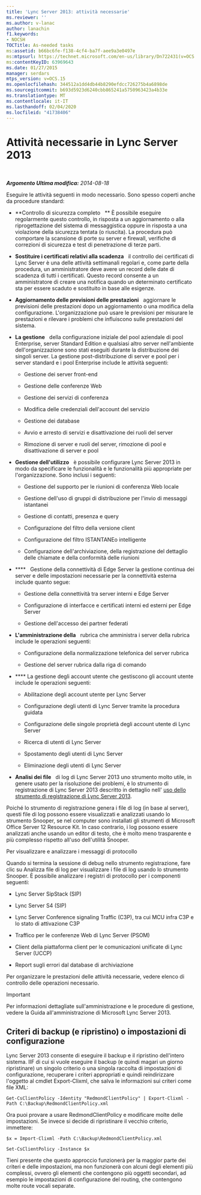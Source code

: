 ```yaml
---
title: 'Lync Server 2013: attività necessarie'
ms.reviewer: ''
ms.author: v-lanac
author: lanachin
f1.keywords:
- NOCSH
TOCTitle: As-needed tasks
ms:assetid: b66bc6fe-f138-4cf4-ba7f-aee9a3e0497e
ms:mtpsurl: https://technet.microsoft.com/en-us/library/Dn722431(v=OCS.15)
ms:contentKeyID: 63969643
ms.date: 01/27/2015
manager: serdars
mtps_version: v=OCS.15
ms.openlocfilehash: 344512a1dd4db44b8290efdcc726275b4a6898de
ms.sourcegitcommit: b693d5923d6240cbb865241a5750963423a4b33e
ms.translationtype: MT
ms.contentlocale: it-IT
ms.lasthandoff: 02/04/2020
ms.locfileid: "41738406"
---
```

<div data-xmlns="http://www.w3.org/1999/xhtml">

<div class="topic" data-xmlns="http://www.w3.org/1999/xhtml" data-msxsl="urn:schemas-microsoft-com:xslt" data-cs="http://msdn.microsoft.com/en-us/">

<div data-asp="http://msdn2.microsoft.com/asp">

# <a name="as-needed-tasks-in-lync-server-2013"></a>Attività necessarie in Lync Server 2013

</div>

<div id="mainSection">

<div id="mainBody">

<span> </span>

_**Argomento Ultima modifica:** 2014-08-18_

Eseguire le attività seguenti in modo necessario. Sono spesso coperti anche da procedure standard:

  - **Controllo di sicurezza completo   ** È possibile eseguire regolarmente questo controllo, in risposta a un aggiornamento o alla riprogettazione del sistema di messaggistica oppure in risposta a una violazione della sicurezza tentata (o riuscita). La procedura può comportare la scansione di porte su server e firewall, verifiche di correzioni di sicurezza e test di penetrazione di terze parti.

  - **Sostituire i certificati relativi alla scadenza**   il controllo dei certificati di Lync Server è una delle attività settimanali regolari e, come parte della procedura, un amministratore deve avere un record delle date di scadenza di tutti i certificati. Questo record consente a un amministratore di creare una notifica quando un determinato certificato sta per essere scaduto e sostituito in base alle esigenze.

  - **Aggiornamento delle previsioni delle prestazioni**   aggiornare le previsioni delle prestazioni dopo un aggiornamento o una modifica della configurazione. L'organizzazione può usare le previsioni per misurare le prestazioni e rilevare i problemi che influiscono sulle prestazioni del sistema.

  - **La gestione**   della configurazione iniziale del pool aziendale di pool Enterprise, server Standard Edition e qualsiasi altro server nell'ambiente dell'organizzazione sono stati eseguiti durante la distribuzione dei singoli server. La gestione post-distribuzione di server e pool per i server standard e i pool Enterprise include le attività seguenti:
    
      - Gestione dei server front-end
    
      - Gestione delle conferenze Web
    
      - Gestione dei servizi di conferenza
    
      - Modifica delle credenziali dell'account del servizio
    
      - Gestione dei database
    
      - Avvio e arresto di servizi e disattivazione dei ruoli del server
    
      - Rimozione di server e ruoli del server, rimozione di pool e disattivazione di server e pool

  - **Gestione dell'utilizzo**   è possibile configurare Lync Server 2013 in modo da specificare le funzionalità e le funzionalità più appropriate per l'organizzazione. Sono inclusi i seguenti:
    
      - Gestione del supporto per le riunioni di conferenza Web locale
    
      - Gestione dell'uso di gruppi di distribuzione per l'invio di messaggi istantanei
    
      - Gestione di contatti, presenza e query
    
      - Configurazione del filtro della versione client
    
      - Configurazione del filtro ISTANTANEo intelligente
    
      - Configurazione dell'archiviazione, della registrazione del dettaglio delle chiamate e della conformità delle riunioni

  - ****   Gestione della connettività di Edge Server la gestione continua dei server e delle impostazioni necessarie per la connettività esterna include quanto segue:
    
      - Gestione della connettività tra server interni e Edge Server
    
      - Configurazione di interfacce e certificati interni ed esterni per Edge Server
    
      - Gestione dell'accesso dei partner federati

  - **L'amministrazione della**   rubrica che amministra i server della rubrica include le operazioni seguenti:
    
      - Configurazione della normalizzazione telefonica del server rubrica
    
      - Gestione del server rubrica dalla riga di comando

  - **** La gestione degli account utente che gestiscono gli account utente include le operazioni seguenti:   
    
      - Abilitazione degli account utente per Lync Server
    
      - Configurazione degli utenti di Lync Server tramite la procedura guidata
    
      - Configurazione delle singole proprietà degli account utente di Lync Server
    
      - Ricerca di utenti di Lync Server
    
      - Spostamento degli utenti di Lync Server
    
      - Eliminazione degli utenti di Lync Server

  - **Analisi dei file**   di log di Lync Server 2013 uno strumento molto utile, in genere usato per la risoluzione dei problemi, è lo strumento di registrazione di Lync Server 2013 descritto in dettaglio nell' [uso dello strumento di registrazione di Lync Server 2013](http://technet.microsoft.com/en-us/library/gg558599.aspx).

Poiché lo strumento di registrazione genera i file di log (in base al server), questi file di log possono essere visualizzati e analizzati usando lo strumento Snooper, se nel computer sono installati gli strumenti di Microsoft Office Server 12 Resource Kit. In caso contrario, i log possono essere analizzati anche usando un editor di testo, che è molto meno trasparente e più complesso rispetto all'uso dell'utilità Snooper.

Per visualizzare e analizzare i messaggi di protocollo

Quando si termina la sessione di debug nello strumento registrazione, fare clic su Analizza file di log per visualizzare i file di log usando lo strumento Snooper. È possibile analizzare i registri di protocollo per i componenti seguenti:

  - Lync Server SipStack (SIP)

  - Lync Server S4 (SIP)

  - Lync Server Conference signaling Traffic (C3P), tra cui MCU infra C3P e lo stato di attivazione C3P

  - Traffico per le conferenze Web di Lync Server (PSOM)

  - Client della piattaforma client per le comunicazioni unificate di Lync Server (UCCP)

  - Report sugli errori dal database di archiviazione

Per organizzare le prestazioni delle attività necessarie, vedere elenco di controllo delle operazioni necessario.

<div>


> [!IMPORTANT]  
> Per informazioni dettagliate sull'amministrazione e le procedure di gestione, vedere la Guida all'amministrazione di Microsoft Lync Server 2013.



</div>

<div>

## <a name="backup-and-restore-policies-or-configuration-settings"></a>Criteri di backup (e ripristino) o impostazioni di configurazione

Lync Server 2013 consente di eseguire il backup e il ripristino dell'intero sistema. IIF di cui si vuole eseguire il backup (e quindi magari un giorno ripristinare) un singolo criterio o una singola raccolta di impostazioni di configurazione, recuperare i criteri appropriati e quindi reindirizzare l'oggetto al cmdlet Export-Clixml, che salva le informazioni sui criteri come file XML:

`Get-CsClientPolicy -Identity "RedmondClientPolicy" | Export-Clixml -Path C:\Backup\RedmondClientPolicy.xml`

Ora puoi provare a usare RedmondClientPolicy e modificare molte delle impostazioni. Se invece si decide di ripristinare il vecchio criterio, immettere:

`$x = Import-Clixml -Path C:\Backup\RedmondClientPolicy.xml`

`Set-CsClientPolicy -Instance $x`

Tieni presente che questo approccio funzionerà per la maggior parte dei criteri e delle impostazioni, ma non funzionerà con alcuni degli elementi più complessi, ovvero gli elementi che contengono più oggetti secondari, ad esempio le impostazioni di configurazione del routing, che contengono molte route vocali separate.

</div>

</div>

<span> </span>

</div>

</div>

</div>

